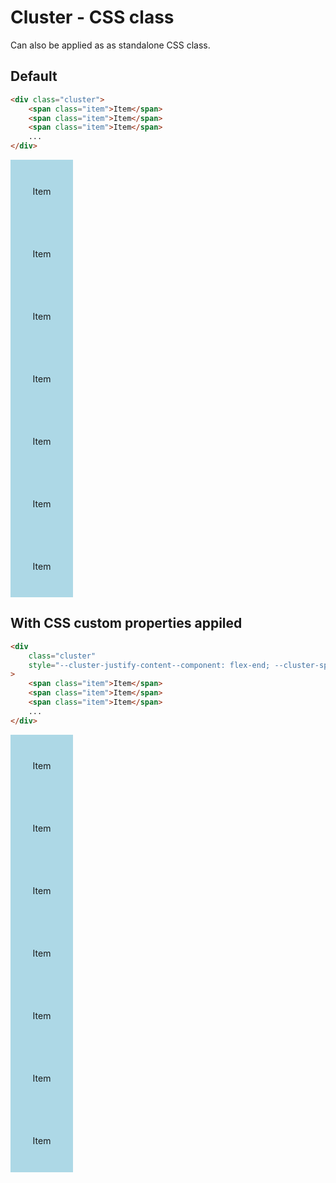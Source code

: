 <script lang="ts">
	import type { Space, JustifyContent, AlignItems } from '$lib/types';
	import Cluster from '$lib/Cluster/index.svelte';
	import Stack from '$lib/Stack/index.svelte';
	import SqueezeContainer from '$lib/SqueezeContainer/index.svelte';
	import PropSelect from '$lib/PropSelect/index.svelte';

	import {
		space_options,
		justify_content_options,
		align_items_options
	} from '../../preview-content/options';

	let clusterSpace: Space = 'var(--s-1)';
	let clusterJustifyContent: JustifyContent = 'flex-start';
	let alignItems: AlignItems = 'center';
</script>

<style>
	.item {
		display: flex;
		align-items: center;
		justify-content: center;
		width: 100px;
		height: 100px;
		background-color: lightblue;
	}
</style>

# Cluster - CSS class

Can also be applied as as standalone CSS class.

## Default

```html
<div class="cluster">
	<span class="item">Item</span>
	<span class="item">Item</span>
	<span class="item">Item</span>
	...
</div>
```

<SqueezeContainer>
	<div class="cluster">
		<span class="item">Item</span>
		<span class="item">Item</span>
		<span class="item">Item</span>
		<span class="item">Item</span>
		<span class="item">Item</span>
		<span class="item">Item</span>
		<span class="item">Item</span>
	</div>
</SqueezeContainer>

## With CSS custom properties appiled

```html
<div
	class="cluster"
	style="--cluster-justify-content--component: flex-end; --cluster-space--component: var(--s2); align-items: baseline;"
>
	<span class="item">Item</span>
	<span class="item">Item</span>
	<span class="item">Item</span>
	...
</div>
```

<SqueezeContainer>
	<div class="cluster" style="--cluster-justify-content--component: flex-end; --cluster-space--component: var(--s2); align-items: baseline;">
		<span class="item">Item</span>
		<span class="item">Item</span>
		<span class="item">Item</span>
		<span class="item">Item</span>
		<span class="item">Item</span>
		<span class="item">Item</span>
		<span class="item">Item</span>
	</div>
</SqueezeContainer>
